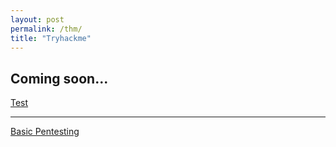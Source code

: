 ```yaml
---
layout: post
permalink: /thm/
title: "Tryhackme"
---
```


## Coming soon...
[Test](/posts/thm/test)

---
[Basic Pentesting](/posts/thm/basic-pentesting)
